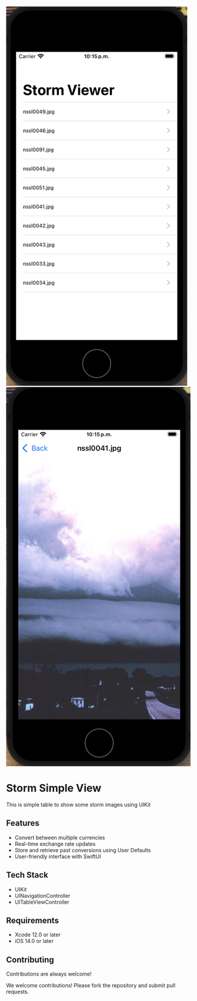 ![First screen](image1.png)
![Second screen](image2.png)

# Storm Simple View

This is simple table to show some storm images using UIKit

## Features

- Convert between multiple currencies
- Real-time exchange rate updates
- Store and retrieve past conversions using User Defaults
- User-friendly interface with SwiftUI


## Tech Stack

- UIKit
- UINavigationController
- UITableViewController




## Requirements
- Xcode 12.0 or later
- iOS 14.0 or later
## Contributing

Contributions are always welcome!

We welcome contributions! Please fork the repository and submit pull requests.


